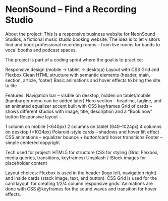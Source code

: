 # NeonSound – Find a Recording Studio

About the project:
This is a responsive business website for NeonSound Studios, a fictional music studio booking website.
The idea is to let visitors find and book professional recording rooms – from live rooms for bands to vocal booths and podcast spaces.

The project is part of a coding sprint where the goal is to practice:

Responsive design (mobile → tablet → desktop)
Layout with CSS Grid and Flexbox
Clean HTML structure with semantic elements (header, main, section, article, footer)
Basic animations and hover effects to bring the site to life

 Features:
 Navigation bar – visible on desktop, hidden on tablet/mobile (hamburger menu can be added later)
 Hero section – headline, tagline, and an animated equalizer accent built with CSS keyframes
 Grid of cards – shows different studios with image, title, description and a “Book now” button
 Responsive layout –

1 column on mobile (<640px)
2 columns on tablet (640–1024px)
4 columns on desktop (>1024px)
Polaroid-style cards – shadows and hover lift effect
CSS animations – equalizer bounce + button/card hover transitions
Footer – simple centered copyright

Tech used for project:
HTML5 for structure
CSS for styling (Grid, Flexbox, media queries, transitions, keyframes)
Unsplash / iStock images for placeholder content

Layout choices:
Flexbox is used in the header (logo left, navigation right) and inside cards (stack image, text, and button).
CSS Grid is used for the card layout, for creating 1/2/4 column responsive grids.
Animations are done with CSS @keyframes for the sound waves and transition for hover effects.